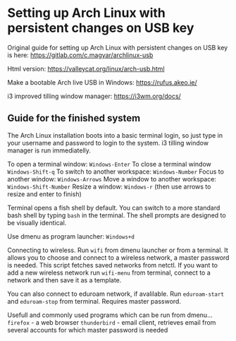 # Setting up Arch Linux with persistent changes on USB key

Original guide for setting up Arch Linux with persistent changes on USB key is here:
https://gitlab.com/c.magyar/archlinux-usb

Html version:
https://valleycat.org/linux/arch-usb.html

Make a bootable Arch live USB in Windows:
https://rufus.akeo.ie/

i3 improved tilling window manager:
https://i3wm.org/docs/

## Guide for the finished system

The Arch Linux installation boots into a basic terminal login, so just type in your username and password to login to the system. i3 tilling window manager is run immediatelly.

To open a terminal window: `Windows-Enter`
To close a terminal window `Windows-Shift-q`
To switch to another workspace: `Windows-Number`
Focus to another window: `Windows-Arrows`
Move a window to another workspace: `Windows-Shift-Number`
Resize a window: `Windows-r` (then use arrows to resize and enter to finish)

Terminal opens a fish shell by default. You can switch to a more standard bash shell by typing `bash` in the terminal. The shell prompts are designed to be visually identical.

Use dmenu as program launcher: `Windows+d`

Connecting to wireless. Run `wifi` from dmenu launcher or from a terminal. It allows you to choose and connect to a wireless network, a master password is needed. This script fetches saved networks from netctl. If you want to add a new wireless network run `wifi-menu` from terminal, connect to a network and then save it as a template.

You can also connect to eduroam network, if avalilable. Run `eduroam-start` and `eduroam-stop` from terminal. Requires master password.

Usefull and commonly used programs which can be run from dmenu...
`firefox` - a web browser
`thunderbird` - email client, retrieves email from several accounts for which master password is needed

